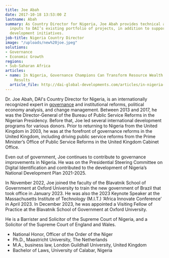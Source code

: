 ```yaml
---
title: Joe Abah
date: 2017-10-18 13:53:00 Z
lastname: Abah
summary: As Country Director for Nigeria, Joe Abah provides technical and strategic
  inputs to DAI’s existing portfolio of projects, in addition to supporting business
  development initiatives.
job-title: Nigeria Country Director
image: "/uploads/new%20joe.jpeg"
solutions:
- Governance
- Economic Growth
regions:
- Sub-Saharan Africa
articles:
- name: In Nigeria, Governance Champions Can Transform Resource Wealth into Development
    Results
  article_file: http://dai-global-developments.com/articles/in-nigeria-governance-champions-can-transform-resource-wealth-into-development-results
---
```


Dr. Joe Abah, DAI's Country Director for Nigeria, is an internationally recognized expert in [governance](http://dai-global-developments.com/articles/in-nigeria-governance-champions-can-transform-resource-wealth-into-development-results) and institutional reforms, political economy analysis, and change management. Between 2013 and 2017, he was the Director-General of the Bureau of Public Service Reforms in the Nigerian Presidency. Before that, Joe led several international development programs for various donors. Prior to returning to Nigeria from the United Kingdom in 2003, he was at the forefront of governance reforms in the United Kingdom, including driving public service reforms from the Prime Minister’s Office of Public Service Reforms in the United Kingdom Cabinet Office.

Even out of government, Joe continues to contribute to governance improvements in Nigeria. He was on the Presidential Steering Committee on Digital Identification and contributed to the development of Nigeria’s National Development Plan 2021-2025. 

In November 2022, Joe joined the faculty of the Blavatnik School of Government at Oxford University to train the new government of Brazil that took office in January 2023. He was also the 2023 Keynote Speaker at the Massachusetts Institute of Technology (M.I.T.) ‘Africa Innovate Conference’ in April 2023. In December 2023, he was appointed a Visiting Fellow of Practice at the Blavatnik School of Government at Oxford University.

He is a Barrister and Solicitor of the Supreme Court of Nigeria, and a Solicitor of the Supreme Court of England and Wales. 

* National Honor, Officer of the Order of the Niger
* Ph.D., Maastricht University, The Netherlands
* M.A., business law, London Guildhall University, United Kingdom
* Bachelor of Laws, University of Calabar, Nigeria